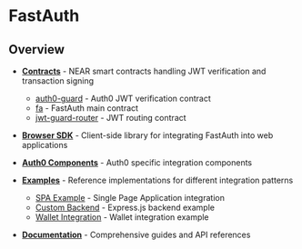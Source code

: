 # FastAuth

## Overview

- **[Contracts](./contracts/)** - NEAR smart contracts handling JWT verification and transaction signing

    - [auth0-guard](./contracts/auth0-guard/) - Auth0 JWT verification contract
    - [fa](./contracts/fa/) - FastAuth main contract
    - [jwt-guard-router](./contracts/jwt-guard-router/) - JWT routing contract

- **[Browser SDK](./packages/sdks/browser/)** - Client-side library for integrating FastAuth into web applications

- **[Auth0 Components](./packages/auth0/)** - Auth0 specific integration components

- **[Examples](./examples/)** - Reference implementations for different integration patterns

    - [SPA Example](./examples/spa/) - Single Page Application integration
    - [Custom Backend](./examples/custom-backend/) - Express.js backend example
    - [Wallet Integration](./examples/wallet/) - Wallet integration example

- **[Documentation](./docs/)** - Comprehensive guides and API references
